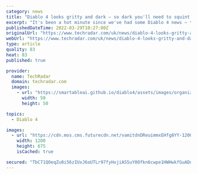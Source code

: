 ```yaml
---
category: news
title: "Diablo 4 looks gritty and dark – so dark you'll need to squint to see anything"
excerpt: "It's been a hot minute since we've had some Diablo 4 news – three months in fact. But the devs are back with a quarterly update and a fresh batch of screenshots. The takeaway from the latest blog post ..."
publishedDateTime: 2022-03-29T10:27:00Z
originalUrl: "https://www.techradar.com/uk/news/diablo-4-looks-gritty-and-dark-so-dark-youll-need-to-squint-to-see-anything"
webUrl: "https://www.techradar.com/uk/news/diablo-4-looks-gritty-and-dark-so-dark-youll-need-to-squint-to-see-anything"
type: article
quality: 83
heat: 83
published: true

provider:
  name: TechRadar
  domain: techradar.com
  images:
    - url: "https://smartableai.github.io/diablo4/assets/images/organizations/techradar.com-50x50.jpg"
      width: 50
      height: 50

topics:
  - Diablo 4

images:
  - url: "https://cdn.mos.cms.futurecdn.net/vamitdnDReuimmxEHfg8YY-1200-80.png"
    width: 1200
    height: 675
    isCached: true

secured: "TbC71QOeqZu0i56zIUxJ6oUTLr97fyHxjiAS5uY0Ofkn6cwpe1HWHwkfGuADopIcdnixXeZliywTfK57hV/QBVh9b5MskN3hmhY/kPSDeR/8Ia6M3Zbc8ZTsbMSP09ZVeu/xKpZWMI4cZ+Aur+4wHW3VmYrHRKLSc8Puwv5UGzXsLAke2Neg2E497YOqk1ImBmeFQI1wXgdA8UCaAxCLZQNB/+nvOu5Fu8udaheQgDr1uzdT5IFOkvRisLBQduqFa1qWPKVWoxyrqpkG8Bnevk2k44pNsaBjHhmOrSDOjSsmbr4yO5nejGRCtVOG+ixs9W0ABDETPyKHFThIFBV5xHYBEb+Vd1FDzuEPHzVQIzY=;kp6l0uLK3Z4ttuLCUvvmGw=="
---
```


